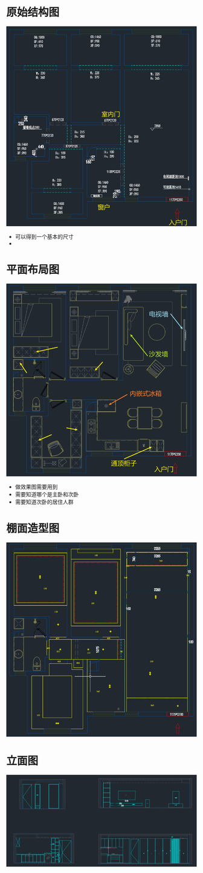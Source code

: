 # 原始结构图
<img src="原始结构图.png">

- 可以得到一个基本的尺寸
- 
# 平面布局图
<img src="平面布局图.png">

- 做效果图需要用到
- 需要知道哪个是主卧和次卧
- 需要知道次卧的居住人群

# 棚面造型图
<img src="棚面造型图.png">

# 立面图
<img src="立面图.png">